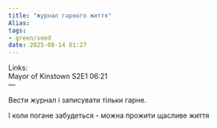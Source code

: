 ```yaml
---
title: "журнал гарного життя"
Alias: 
tags:
- green/seed
date: 2025-08-14 01:27
---
```

Links:  
Mayor of Kinstown S2E1 06:21  
—

Вести журнал і записувати тільки гарне.

І коли погане забудеться - можна прожити щасливе життя